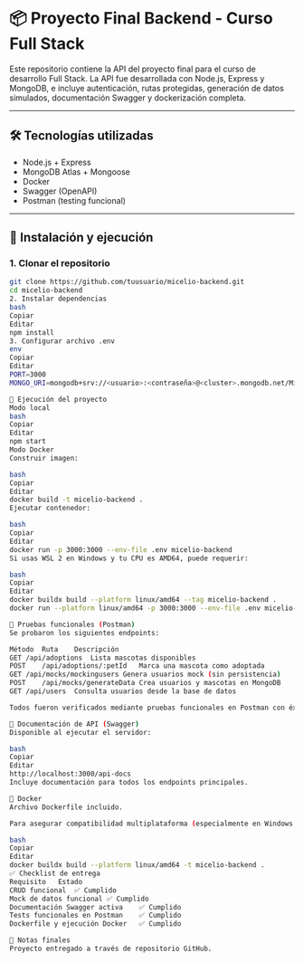# 📦 Proyecto Final Backend - Curso Full Stack

Este repositorio contiene la API del proyecto final para el curso de desarrollo Full Stack. La API fue desarrollada con Node.js, Express y MongoDB, e incluye autenticación, rutas protegidas, generación de datos simulados, documentación Swagger y dockerización completa.

---

## 🛠 Tecnologías utilizadas

- Node.js + Express
- MongoDB Atlas + Mongoose
- Docker
- Swagger (OpenAPI)
- Postman (testing funcional)

---

## 📁 Instalación y ejecución

### 1. Clonar el repositorio

```bash
git clone https://github.com/tuusuario/micelio-backend.git
cd micelio-backend
2. Instalar dependencias
bash
Copiar
Editar
npm install
3. Configurar archivo .env
env
Copiar
Editar
PORT=3000
MONGO_URI=mongodb+srv://<usuario>:<contraseña>@<cluster>.mongodb.net/Micelio

🚀 Ejecución del proyecto
Modo local
bash
Copiar
Editar
npm start
Modo Docker
Construir imagen:

bash
Copiar
Editar
docker build -t micelio-backend .
Ejecutar contenedor:

bash
Copiar
Editar
docker run -p 3000:3000 --env-file .env micelio-backend
Si usas WSL 2 en Windows y tu CPU es AMD64, puede requerir:

bash
Copiar
Editar
docker buildx build --platform linux/amd64 --tag micelio-backend .
docker run --platform linux/amd64 -p 3000:3000 --env-file .env micelio-backend

🧪 Pruebas funcionales (Postman)
Se probaron los siguientes endpoints:

Método	Ruta	Descripción
GET	/api/adoptions	Lista mascotas disponibles
POST	/api/adoptions/:petId	Marca una mascota como adoptada
GET	/api/mocks/mockingusers	Genera usuarios mock (sin persistencia)
POST	/api/mocks/generateData	Crea usuarios y mascotas en MongoDB
GET	/api/users	Consulta usuarios desde la base de datos

Todos fueron verificados mediante pruebas funcionales en Postman con éxito (códigos 200 y 201).

📘 Documentación de API (Swagger)
Disponible al ejecutar el servidor:

bash
Copiar
Editar
http://localhost:3000/api-docs
Incluye documentación para todos los endpoints principales.

🐳 Docker
Archivo Dockerfile incluido.

Para asegurar compatibilidad multiplataforma (especialmente en Windows con WSL 2), se utilizó:

bash
Copiar
Editar
docker buildx build --platform linux/amd64 -t micelio-backend .
✅ Checklist de entrega
Requisito	Estado
CRUD funcional	✅ Cumplido
Mock de datos funcional	✅ Cumplido
Documentación Swagger activa	✅ Cumplido
Tests funcionales en Postman	✅ Cumplido
Dockerfile y ejecución Docker	✅ Cumplido

📌 Notas finales
Proyecto entregado a través de repositorio GitHub.